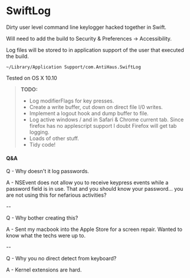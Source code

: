 SwiftLog
===================

Dirty user level command line keylogger hacked together in Swift. 

Will need to add the build to Security & Preferences -> Accessibility.

Log files will be stored to in application support of the user that executed the build. 
```
~/Library/Application Support/com.AntiHaus.SwiftLog
```
Tested on OS X 10.10
> **TODO:**
> - Log modifierFlags for key presses.
> - Create a write buffer, cut down on direct file I/0 writes.
> - Implement a logout hook and dump buffer to file. 
> - Log active windows / and in Safari & Chrome current tab. Since firefox has no applescript support I doubt Firefox will get tab logging. 
> - Loads of other stuff.
> -  Tidy code!

####  Q&A

Q - Why doesn't it log passwords.

A - NSEvent does not allow you to receive keypress events while a password field is in use.  That and you should know your password... you are not using this for nefarious activities?

-- 

Q - Why bother creating this?

A - Sent my macbook into the Apple Store for a screen repair. Wanted to know what the techs were up to.

-- 

Q - Why you no direct detect from keyboard?

A - Kernel extensions are hard. 
